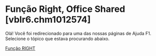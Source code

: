 
# Função Right, Office Shared [vblr6.chm1012574]

Olá! Você foi redirecionado para uma das nossas páginas de Ajuda F1. Selecione o tópico que estava procurando abaixo.

[Função RIGHT](http://msdn.microsoft.com/library/efa00f0a-8d7d-df81-f889-16de010c2f53%28Office.15%29.aspx)
